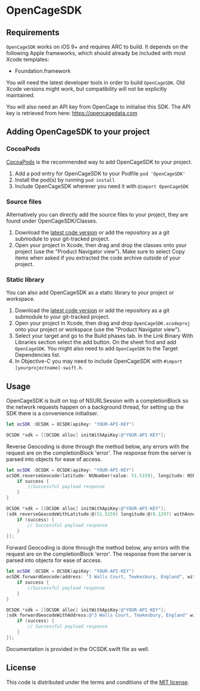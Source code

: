 # OpenCageSDK

## Requirements

`OpenCageSDK` works on iOS 9+ and requires ARC to build. It depends on the following Apple frameworks, which should already be included with most Xcode templates:

* Foundation.framework

You will need the latest developer tools in order to build `OpenCageSDK`. Old Xcode versions might work, but compatibility will not be explicitly maintained.

You will also need an API key from OpenCage to initialise this SDK. The API key is retrieved from here: https://opencagedata.com

## Adding OpenCageSDK to your project

### CocoaPods

[CocoaPods](http://cocoapods.org) is the recommended way to add OpenCageSDK to your project.

1. Add a pod entry for OpenCageSDK to your Podfile `pod 'OpenCageSDK'`
2. Install the pod(s) by running `pod install`
3. Include OpenCageSDK wherever you need it with `@import OpenCageSDK`

### Source files

Alternatively you can directly add the source files to your project, they are found under OpenCageSDK/Classes.

1. Download the [latest code version](https://github.com/OpenCageData/OpenCage-iOS-SDK) or add the repository as a git submodule to your git-tracked project.
2. Open your project in Xcode, then drag and drop the classes onto your project (use the "Product Navigator view"). Make sure to select Copy items when asked if you extracted the code archive outside of your project.

### Static library

You can also add OpenCageSDK as a static library to your project or workspace.

1. Download the [latest code version](https://github.com/OpenCageData/OpenCage-iOS-SDK) or add the repository as a git submodule to your git-tracked project.
2. Open your project in Xcode, then drag and drop `OpenCageSDK.xcodeproj` onto your project or workspace (use the "Product Navigator view").
3. Select your target and go to the Build phases tab. In the Link Binary With Libraries section select the add button. On the sheet find and add `OpenCageSDK`. You might also need to add `OpenCageSDK` to the Target Dependencies list.
4. In Objective-C you may need to include OpenCageSDK with `#import [yourprojectname]-swift.h`.

## Usage

OpenCageSDK is built on top of NSURLSession with a completionBlock so the network requests happen on a background thread, for setting up the SDK there is a convenience initialiser. 

```Swift
let ocSDK :OCSDK = OCSDK(apiKey: "YOUR-API-KEY")
```

```Objective-C
OCSDK *sdk = [[OCSDK alloc] initWithApiKey:@"YOUR-API-KEY"];
```

Reverse Geocoding is done through the method below, any errors with the request are on the completionBlock 'error'. The response  from the server is parsed into objects for ease of access.

```Swift
let ocSDK :OCSDK = OCSDK(apiKey: "YOUR-API-KEY")
ocSDK.reverseGeocode(latitude: NSNumber(value: 51.5159), longitude: NSNumber(value: 0.1297), withAnnotations: true) { (response, success, error) in
    if success {
		//Successful payload response
    }
}
```

```Objective-C
OCSDK *sdk = [[OCSDK alloc] initWithApiKey:@"YOUR-API-KEY"];
[sdk reverseGeocodeWithLatitude:@(51.5159) longitude:@(0.1297) withAnnotations:YES completionBlock:^(OCGeoResponse * _Nonnull response, BOOL success, NSError * _Nullable error) {
    if (success) {
        // Successful payload response
    }
}];
```

Forward Geocoding is done through the method below, any errors with the request are on the completionBlock 'error'. The response  from the server is parsed into objects for ease of access.

```Swift
let ocSDK :OCSDK = OCSDK(apiKey: "YOUR-API-KEY")
ocSDK.forwardGeocode(address: "3 Walls Court, Tewkesbury, England", withAnnotations: true) { (response, success, error) in
	if success {
		//Successful payload response
	}
}
```

```Objective-C
OCSDK *sdk = [[OCSDK alloc] initWithApiKey:@"YOUR-API-KEY"];
[sdk forwardGeocodeWithAddress:@"3 Walls Court, Tewkesbury, England" withAnnotations:YES completionBlock:^(OCGeoResponse * _Nonnull response, BOOL success, NSError * _Nullable error) {
    if (success) {
        // Successful payload response
    }
}];
```

Documentation is provided in the OCSDK.swift file as well.

## License

This code is distributed under the terms and conditions of the [MIT license](LICENSE).
